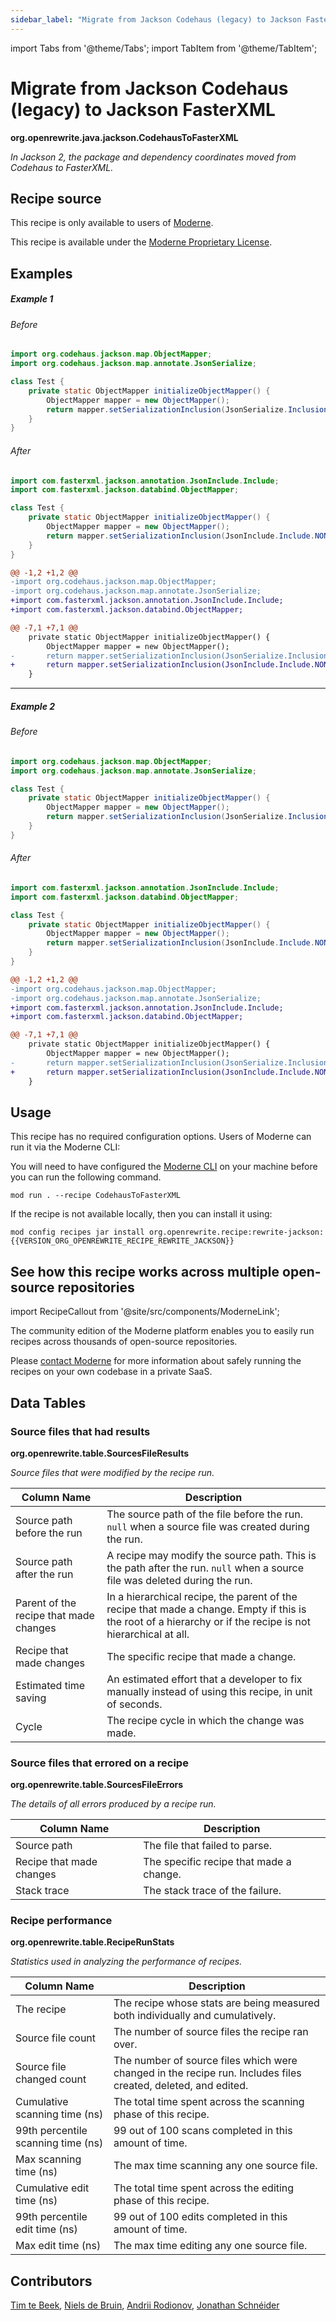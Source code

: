```yaml
---
sidebar_label: "Migrate from Jackson Codehaus (legacy) to Jackson FasterXML"
---
```


import Tabs from '@theme/Tabs';
import TabItem from '@theme/TabItem';

# Migrate from Jackson Codehaus (legacy) to Jackson FasterXML

**org.openrewrite.java.jackson.CodehausToFasterXML**

_In Jackson 2, the package and dependency coordinates moved from Codehaus to FasterXML._

## Recipe source

This recipe is only available to users of [Moderne](https://docs.moderne.io/).


This recipe is available under the [Moderne Proprietary License](https://docs.moderne.io/licensing/overview).

## Examples
##### Example 1


<Tabs groupId="beforeAfter">
<TabItem value="java" label="java">


###### Before
```java
import org.codehaus.jackson.map.ObjectMapper;
import org.codehaus.jackson.map.annotate.JsonSerialize;

class Test {
    private static ObjectMapper initializeObjectMapper() {
        ObjectMapper mapper = new ObjectMapper();
        return mapper.setSerializationInclusion(JsonSerialize.Inclusion.NON_NULL);
    }
}
```

###### After
```java
import com.fasterxml.jackson.annotation.JsonInclude.Include;
import com.fasterxml.jackson.databind.ObjectMapper;

class Test {
    private static ObjectMapper initializeObjectMapper() {
        ObjectMapper mapper = new ObjectMapper();
        return mapper.setSerializationInclusion(JsonInclude.Include.NON_NULL);
    }
}
```

</TabItem>
<TabItem value="diff" label="Diff" >

```diff
@@ -1,2 +1,2 @@
-import org.codehaus.jackson.map.ObjectMapper;
-import org.codehaus.jackson.map.annotate.JsonSerialize;
+import com.fasterxml.jackson.annotation.JsonInclude.Include;
+import com.fasterxml.jackson.databind.ObjectMapper;

@@ -7,1 +7,1 @@
    private static ObjectMapper initializeObjectMapper() {
        ObjectMapper mapper = new ObjectMapper();
-       return mapper.setSerializationInclusion(JsonSerialize.Inclusion.NON_NULL);
+       return mapper.setSerializationInclusion(JsonInclude.Include.NON_NULL);
    }
```
</TabItem>
</Tabs>

---

##### Example 2


<Tabs groupId="beforeAfter">
<TabItem value="java" label="java">


###### Before
```java
import org.codehaus.jackson.map.ObjectMapper;
import org.codehaus.jackson.map.annotate.JsonSerialize;

class Test {
    private static ObjectMapper initializeObjectMapper() {
        ObjectMapper mapper = new ObjectMapper();
        return mapper.setSerializationInclusion(JsonSerialize.Inclusion.NON_NULL);
    }
}
```

###### After
```java
import com.fasterxml.jackson.annotation.JsonInclude.Include;
import com.fasterxml.jackson.databind.ObjectMapper;

class Test {
    private static ObjectMapper initializeObjectMapper() {
        ObjectMapper mapper = new ObjectMapper();
        return mapper.setSerializationInclusion(JsonInclude.Include.NON_NULL);
    }
}
```

</TabItem>
<TabItem value="diff" label="Diff" >

```diff
@@ -1,2 +1,2 @@
-import org.codehaus.jackson.map.ObjectMapper;
-import org.codehaus.jackson.map.annotate.JsonSerialize;
+import com.fasterxml.jackson.annotation.JsonInclude.Include;
+import com.fasterxml.jackson.databind.ObjectMapper;

@@ -7,1 +7,1 @@
    private static ObjectMapper initializeObjectMapper() {
        ObjectMapper mapper = new ObjectMapper();
-       return mapper.setSerializationInclusion(JsonSerialize.Inclusion.NON_NULL);
+       return mapper.setSerializationInclusion(JsonInclude.Include.NON_NULL);
    }
```
</TabItem>
</Tabs>


## Usage

This recipe has no required configuration options. Users of Moderne can run it via the Moderne CLI:
<Tabs groupId="projectType">


<TabItem value="moderne-cli" label="Moderne CLI">

You will need to have configured the [Moderne CLI](https://docs.moderne.io/user-documentation/moderne-cli/getting-started/cli-intro) on your machine before you can run the following command.

```shell title="shell"
mod run . --recipe CodehausToFasterXML
```

If the recipe is not available locally, then you can install it using:
```shell
mod config recipes jar install org.openrewrite.recipe:rewrite-jackson:{{VERSION_ORG_OPENREWRITE_RECIPE_REWRITE_JACKSON}}
```
</TabItem>
</Tabs>

## See how this recipe works across multiple open-source repositories

import RecipeCallout from '@site/src/components/ModerneLink';

<RecipeCallout link="https://app.moderne.io/recipes/org.openrewrite.java.jackson.CodehausToFasterXML" />

The community edition of the Moderne platform enables you to easily run recipes across thousands of open-source repositories.

Please [contact Moderne](https://moderne.io/product) for more information about safely running the recipes on your own codebase in a private SaaS.
## Data Tables

<Tabs groupId="data-tables">
<TabItem value="org.openrewrite.table.SourcesFileResults" label="SourcesFileResults">

### Source files that had results
**org.openrewrite.table.SourcesFileResults**

_Source files that were modified by the recipe run._

| Column Name | Description |
| ----------- | ----------- |
| Source path before the run | The source path of the file before the run. `null` when a source file was created during the run. |
| Source path after the run | A recipe may modify the source path. This is the path after the run. `null` when a source file was deleted during the run. |
| Parent of the recipe that made changes | In a hierarchical recipe, the parent of the recipe that made a change. Empty if this is the root of a hierarchy or if the recipe is not hierarchical at all. |
| Recipe that made changes | The specific recipe that made a change. |
| Estimated time saving | An estimated effort that a developer to fix manually instead of using this recipe, in unit of seconds. |
| Cycle | The recipe cycle in which the change was made. |

</TabItem>

<TabItem value="org.openrewrite.table.SourcesFileErrors" label="SourcesFileErrors">

### Source files that errored on a recipe
**org.openrewrite.table.SourcesFileErrors**

_The details of all errors produced by a recipe run._

| Column Name | Description |
| ----------- | ----------- |
| Source path | The file that failed to parse. |
| Recipe that made changes | The specific recipe that made a change. |
| Stack trace | The stack trace of the failure. |

</TabItem>

<TabItem value="org.openrewrite.table.RecipeRunStats" label="RecipeRunStats">

### Recipe performance
**org.openrewrite.table.RecipeRunStats**

_Statistics used in analyzing the performance of recipes._

| Column Name | Description |
| ----------- | ----------- |
| The recipe | The recipe whose stats are being measured both individually and cumulatively. |
| Source file count | The number of source files the recipe ran over. |
| Source file changed count | The number of source files which were changed in the recipe run. Includes files created, deleted, and edited. |
| Cumulative scanning time (ns) | The total time spent across the scanning phase of this recipe. |
| 99th percentile scanning time (ns) | 99 out of 100 scans completed in this amount of time. |
| Max scanning time (ns) | The max time scanning any one source file. |
| Cumulative edit time (ns) | The total time spent across the editing phase of this recipe. |
| 99th percentile edit time (ns) | 99 out of 100 edits completed in this amount of time. |
| Max edit time (ns) | The max time editing any one source file. |

</TabItem>

</Tabs>

## Contributors
[Tim te Beek](mailto:tim@moderne.io), [Niels de Bruin](mailto:nielsdebruin@gmail.com), [Andrii Rodionov](mailto:andrey.rodionov@gmail.com), [Jonathan Schnéider](mailto:jkschneider@gmail.com)
